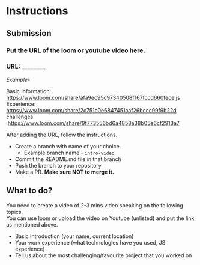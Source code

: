 # Instructions

## **Submission**

### Put the URL of the loom or youtube video here.

### URL: ________

_Example-_

Basic Information: https://www.loom.com/share/afa9ec95c97340508f167fccd660fece
js Experience: https://www.loom.com/share/2c751c0e6847451aaf26bccc99f9b22d
challenges :https://www.loom.com/share/9f773556bd6a4858a38b05e6cf2913a7



After adding the URL, follow the instructions.

- Create a branch with name of your choice.
  - Example branch name - `intro-video`
- Commit the README.md file in that branch
- Push the branch to your repository
- Make a PR. **Make sure NOT to merge it.**

## **What to do?**

You need to create a video of 2-3 mins video speaking on the following topics.  
You can use [loom](https://www.loom.com/) or upload the video on Youtube (unlisted) and put the link as mentioned above.

- Basic introduction (your name, current location)
- Your work experience (what technologies have you used, JS experience)
- Tell us about the most challenging/favourite project that you worked on
